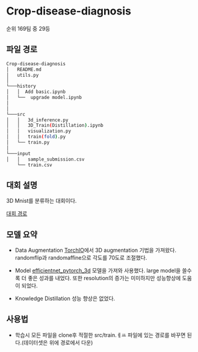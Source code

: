 # Crop-disease-diagnosis

순위 169팀 중 29등

## 파일 경로

```bash
Crop-disease-diagnosis
│   README.md
│   utils.py
│
└───history
│   │  Add basic.ipynb
│   └──  upgrade model.ipynb
│   
│
└───src
│   │	3d_inference.py
│   │	3D_Train(Distillation).ipynb
│   │	visualization.py
│   │	train(fold).py
│   └──	train.py
│
└───input
│   │	sample_submission.csv
    └──	train.csv
```

## 대회 설명

3D Mnist를 분류하는 대회이다.

[대회 경로](https://dacon.io/competitions/official/235951/overview/description)


## 모델 요약
- Data Augmentation
[TorchIO](https://torchio.readthedocs.io/)에서 3D augmentation 기법을 가져왔다. randomflip과 randomaffine으로 각도를 70도로 조절했다.
- Model
[efficientnet_pytorch_3d](https://github.com/shijianjian/EfficientNet-PyTorch-3D) 모델을 가져와 사용했다. large model을 쓸수록 더 좋은 성과를 내었다. 또한 resolution의 증가는 미미하지만 성능향상에 도움이 되었다.

-  Knowledge Distillation
성능 향상은 없었다.

## 사용법

- 학습시
모든 파일을 clone후 적절한 src/train.ㅔㅛ 파일에 있는 경로를 바꾸면 된다.(데이터셋은 위에 경로에서 다운)
